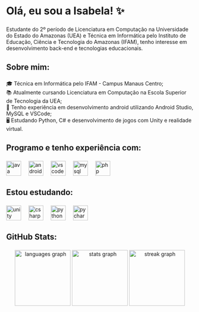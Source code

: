 <h1 align="left">Olá, eu sou a Isabela! ✨</h1>

###

<p align="left">Estudante do 2º período de Licenciatura em Computação na Universidade do Estado do Amazonas (UEA) e Técnica em Informática pelo Instituto de Educação, Ciência e Tecnologia do Amazonas (IFAM), tenho interesse em desenvolvimento back-end e tecnologias educacionais.</p>

###

<h2 align="left">Sobre mim:</h2>

###

<p align="left">🎓​ Técnica em Informática pelo IFAM - Campus Manaus Centro;<br>📚 Atualmente cursando Licenciatura em Computação na Escola Superior de Tecnologia da  UEA;<br>🎯 Tenho experiência em desenvolvimento android utilizando Android Studio, MySQL e VSCode;<br>🖥️​ Estudando Python, C# e desenvolvimento de jogos com Unity e realidade virtual.</p>

###

<h2 align="left">Programo e tenho experiência com:</h2>

###

<div align="left">
  <img src="https://skillicons.dev/icons?i=java" height="40" alt="java logo"  />
  <img width="12" />
  <img src="https://skillicons.dev/icons?i=androidstudio" height="40" alt="androidstudio logo"  />
  <img width="12" />
  <img src="https://skillicons.dev/icons?i=vscode" height="40" alt="vscode logo"  />
  <img width="12" />
  <img src="https://skillicons.dev/icons?i=mysql" height="40" alt="mysql logo"  />
  <img width="12" />
  <img src="https://skillicons.dev/icons?i=php" height="40" alt="php logo"  />
</div>

###

<h2 align="left">Estou estudando:</h2>

###

<div align="left">
  <img src="https://skillicons.dev/icons?i=unity" height="40" alt="unity logo"  />
  <img width="12" />
  <img src="https://skillicons.dev/icons?i=cs" height="40" alt="csharp logo"  />
  <img width="12" />
  <img src="https://skillicons.dev/icons?i=py" height="40" alt="python logo"  />
  <img width="12" />
  <img src="https://skillicons.dev/icons?i=pycharm" height="40" alt="pycharm logo"  />
</div>

###

<h2 align="left">GitHub Stats:</h2>

###

<div align="center">
  <img src="https://github-readme-stats.vercel.app/api/top-langs?username=IsabelaSevalho&locale=en&hide_title=false&layout=compact&card_width=320&langs_count=5&theme=midnight-purple&hide_border=false&order=2" height="150" alt="languages graph"  />
  <img src="https://github-readme-stats.vercel.app/api?username=IsabelaSevalho&hide_title=false&hide_rank=false&show_icons=true&include_all_commits=true&count_private=true&disable_animations=false&theme=midnight-purple&locale=en&hide_border=false&order=1" height="150" alt="stats graph"  />
  <img src="https://streak-stats.demolab.com?user=IsabelaSevalho&locale=en&mode=daily&theme=midnight-purple&hide_border=false&border_radius=5&order=3" height="150" alt="streak graph"  />
</div>

###
